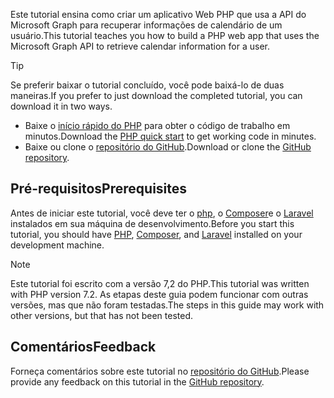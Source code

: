<!-- markdownlint-disable MD002 MD041 -->

<span data-ttu-id="33b5c-101">Este tutorial ensina como criar um aplicativo Web PHP que usa a API do Microsoft Graph para recuperar informações de calendário de um usuário.</span><span class="sxs-lookup"><span data-stu-id="33b5c-101">This tutorial teaches you how to build a PHP web app that uses the Microsoft Graph API to retrieve calendar information for a user.</span></span>

> [!TIP]
> <span data-ttu-id="33b5c-102">Se preferir baixar o tutorial concluído, você pode baixá-lo de duas maneiras.</span><span class="sxs-lookup"><span data-stu-id="33b5c-102">If you prefer to just download the completed tutorial, you can download it in two ways.</span></span>
>
> - <span data-ttu-id="33b5c-103">Baixe o [início rápido do PHP](https://developer.microsoft.com/graph/quick-start?platform=option-php) para obter o código de trabalho em minutos.</span><span class="sxs-lookup"><span data-stu-id="33b5c-103">Download the [PHP quick start](https://developer.microsoft.com/graph/quick-start?platform=option-php) to get working code in minutes.</span></span>
> - <span data-ttu-id="33b5c-104">Baixe ou clone o [repositório do GitHub](https://github.com/microsoftgraph/msgraph-training-phpapp).</span><span class="sxs-lookup"><span data-stu-id="33b5c-104">Download or clone the [GitHub repository](https://github.com/microsoftgraph/msgraph-training-phpapp).</span></span>

## <a name="prerequisites"></a><span data-ttu-id="33b5c-105">Pré-requisitos</span><span class="sxs-lookup"><span data-stu-id="33b5c-105">Prerequisites</span></span>

<span data-ttu-id="33b5c-106">Antes de iniciar este tutorial, você deve ter o [php](http://php.net/downloads.php), o [Composer](https://getcomposer.org/)e o [Laravel](https://laravel.com/) instalados em sua máquina de desenvolvimento.</span><span class="sxs-lookup"><span data-stu-id="33b5c-106">Before you start this tutorial, you should have [PHP](http://php.net/downloads.php), [Composer](https://getcomposer.org/), and [Laravel](https://laravel.com/) installed on your development machine.</span></span>

> [!NOTE]
> <span data-ttu-id="33b5c-107">Este tutorial foi escrito com a versão 7,2 do PHP.</span><span class="sxs-lookup"><span data-stu-id="33b5c-107">This tutorial was written with PHP version 7.2.</span></span> <span data-ttu-id="33b5c-108">As etapas deste guia podem funcionar com outras versões, mas que não foram testadas.</span><span class="sxs-lookup"><span data-stu-id="33b5c-108">The steps in this guide may work with other versions, but that has not been tested.</span></span>

## <a name="feedback"></a><span data-ttu-id="33b5c-109">Comentários</span><span class="sxs-lookup"><span data-stu-id="33b5c-109">Feedback</span></span>

<span data-ttu-id="33b5c-110">Forneça comentários sobre este tutorial no [repositório do GitHub](https://github.com/microsoftgraph/msgraph-training-phpapp).</span><span class="sxs-lookup"><span data-stu-id="33b5c-110">Please provide any feedback on this tutorial in the [GitHub repository](https://github.com/microsoftgraph/msgraph-training-phpapp).</span></span>
